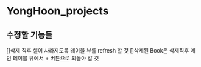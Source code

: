 # YongHoon_projects
## 수정할 기능들
[]삭제 직후 셀이 사라지도록 테이블 뷰를 refresh 할 것
[]삭제된 Book은 삭제직후 메인 테이블 뷰에서 + 버튼으로 되돌아 갈 것
